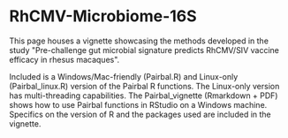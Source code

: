 # RhCMV-Microbiome-16S
This page houses a vignette showcasing the methods developed in the study "Pre-challenge gut microbial signature predicts RhCMV/SIV vaccine efficacy in rhesus macaques".

Included is a Windows/Mac-friendly (Pairbal.R) and Linux-only (Pairbal_linux.R) version of the Pairbal R functions. The Linux-only version has multi-threading capabilities. The Pairbal_vignette (Rmarkdown + PDF) shows how to use Pairbal functions in RStudio on a Windows machine. Specifics on the version of R and the packages used are included in the vignette.
